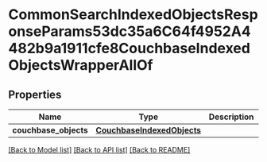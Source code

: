 # CommonSearchIndexedObjectsResponseParams53dc35a6C64f4952A4482b9a1911cfe8CouchbaseIndexedObjectsWrapperAllOf


## Properties
Name | Type | Description | Notes
------------ | ------------- | ------------- | -------------
**couchbase_objects** | [**CouchbaseIndexedObjects**](CouchbaseIndexedObjects.md) |  | [optional] 

[[Back to Model list]](../README.md#documentation-for-models) [[Back to API list]](../README.md#documentation-for-api-endpoints) [[Back to README]](../README.md)


